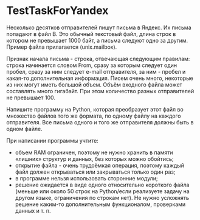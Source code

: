 # TestTaskForYandex

Несколько десятков отправителей пишут письма в Яндекс. Их письма попадают в файл В. Это обычный текстовый файл, длина строк в котором не превышает 1000 байт, а письма следуют одно за другим. Пример файла прилагается (unix.mailbox).

Признак начала письма - строка, отвечающая следующим правилам: строка начинается словом From, сразу за которым следует один пробел, сразу за ним следует e-mail отправителя, за ним - пробел и какая-то дополнительная информация. Писем очень много, некоторые из них могут иметь большой объем. Объём входного файла может составлять много гигабайт. При этом количество разных отправителей не превышает 100.

Напишите программу на Python, которая преобразует этот файл во множество файлов того же формата, по одному файлу на каждого отправителя. Все письма одного и того же отправителя должны быть в одном файле. 

При написании программы учтите:
* объем RAM ограничен, поэтому не нужно хранить в памяти «лишних» структур и данных, без которых можно обойтись;
* открытие файла - очень трудоёмкая операция, поэтому каждый файл должен открываться или закрываться только один раз;
* в программе нельзя использовать сторонние модули;
* решение ожидается в виде одного относительно короткого файла (меньше или около 50 строк на Python/если реализуете задачу на другом языке, ограничения по строкам нет). Не нужно усложнять решение каким-то дополнительным функционалом, проверками данных и т. п.
